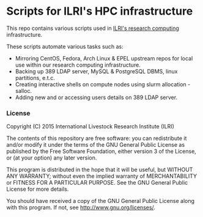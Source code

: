# Scripts for ILRI's HPC infrastructure

This repo contains various scripts used in
[ILRI's research computing](http://hpc.ilri.cgiar.org/) infrastructure.

These scripts automate various tasks such as:
- Mirroring CentOS, Fedora, Arch Linux & EPEL upstream repos for local use
within our research computing infrastructure.
- Backing up 389 LDAP server, MySQL & PostgreSQL DBMS, linux partitions, e.t.c.
- Creating interactive shells on compute nodes using slurm allocation - salloc.
- Adding new and or accessing users details on 389 LDAP server.

### License
Copyright (C) 2015 International Livestock Research Institute (ILRI)

The contents of this repository are free software: you can redistribute
it and/or modify it under the terms of the GNU General Public License
as published by the Free Software Foundation, either version 3 of the
License, or (at your option) any later version.

This program is distributed in the hope that it will be useful,
but WITHOUT ANY WARRANTY; without even the implied warranty of
MERCHANTABILITY or FITNESS FOR A PARTICULAR PURPOSE.  See the
GNU General Public License for more details.

You should have received a copy of the GNU General Public License
along with this program.  If not, see <http://www.gnu.org/licenses/>.
